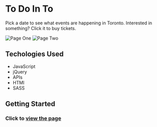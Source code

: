 # To Do In To

Pick a date to see what events are happening in Toronto. Interested in something? Click it to buy tickets.


![Page One](project-toDoInTo.png?raw=true "First page of App")
![Page Two](project-toDoInTo2.png?raw=true "Second page of App")


## Techologies Used

* JavaScript
* jQuery
* APIs
* HTMl
* SASS


## Getting Started

### Click to [view the page](https://explore-bloor.herokuapp.com)

